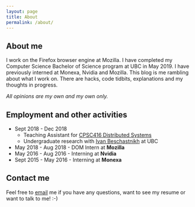 ```yaml
---
layout: page
title: About
permalink: /about/
---
```


About me
------
I work on the Firefox browser engine at Mozilla. I have completed my Computer Science Bachelor of Science program at UBC in May 2019. I have previously interned at Monexa, Nvidia and Mozilla. This blog is me rambling about what I work on. There are hacks, code tidbits, explanations and my thoughts in progress.


*All opinions are my own and my own only.*

Employment and other activities
------
* Sept 2018 - Dec 2018
  * Teaching Assistant for [ CPSC416 Distributed Systems](https://www.cs.ubc.ca/~bestchai/teaching/cs416_2018w1/index.html)
  * Undergraduate research with [Ivan Beschastnikh](https://www.cs.ubc.ca/~bestchai/) at UBC
* May 2018 - Aug 2018 - DOM Intern at **Mozilla**
* May 2016 - Aug 2016 - Interning at **Nvidia**
* Sept 2015 - May 2016 - Interning at **Monexa**

Contact me
------
Feel free to [email](mailto:annygakhokidze@gmail.com) me if you have any questions, want to see my resume or want to talk to me! :-)
